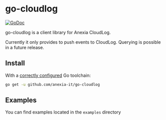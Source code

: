 go-cloudlog
===

[![GoDoc](https://godoc.org/github.com/anexia-it/go-cloudlog?status.svg)](https://godoc.org/github.com/anexia-it/go-cloudlog)

go-cloudlog is a client library for Anexia CloudLog.

Currently it only provides to push events to CloudLog. Querying is possible in a future release.

## Install

With a [correctly configured](https://golang.org/doc/install#testing) Go toolchain:

```sh
go get -u github.com/anexia-it/go-cloudlog
```

## Examples

You can find examples located in the `examples` directory
